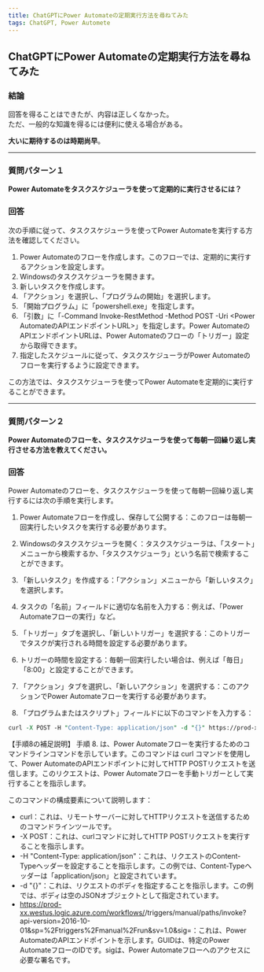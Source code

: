 ```yaml
---
title: ChatGPTにPower Automateの定期実行方法を尋ねてみた
tags: ChatGPT, Power Automete
---
```


## ChatGPTにPower Automateの定期実行方法を尋ねてみた


### 結論
回答を得ることはできたが、内容は正しくなかった。  
ただ、一般的な知識を得るには便利に使える場合がある。  

**大いに期待するのは時期尚早**。

---

### 質問パターン１

**Power Automateをタスクスケジューラを使って定期的に実行させるには？**

### 回答


次の手順に従って、タスクスケジューラを使ってPower Automateを実行する方法を確認してください。

1. Power Automateのフローを作成します。このフローでは、定期的に実行するアクションを設定します。
1. Windowsのタスクスケジューラを開きます。
1. 新しいタスクを作成します。
1. 「アクション」を選択し、「プログラムの開始」を選択します。
1. 「開始プログラム」に「powershell.exe」を指定します。
1. 「引数」に「-Command Invoke-RestMethod -Method POST -Uri <Power AutomateのAPIエンドポイントURL>」を指定します。Power AutomateのAPIエンドポイントURLは、Power Automateのフローの「トリガー」設定から取得できます。
1. 指定したスケジュールに従って、タスクスケジューラがPower Automateのフローを実行するように設定できます。

この方法では、タスクスケジューラを使ってPower Automateを定期的に実行することができます。

---

### 質問パターン２

**Power Automateのフローを、タスクスケジューラを使って毎朝一回繰り返し実行させる方法を教えてください。**

### 回答

Power Automateのフローを、タスクスケジューラを使って毎朝一回繰り返し実行するには次の手順を実行します。

1. Power Automateフローを作成し、保存して公開する：このフローは毎朝一回実行したいタスクを実行する必要があります。

1. Windowsのタスクスケジューラを開く：タスクスケジューラは、「スタート」メニューから検索するか、「タスクスケジューラ」という名前で検索することができます。

1. 「新しいタスク」を作成する：「アクション」メニューから「新しいタスク」を選択します。

1. タスクの「名前」フィールドに適切な名前を入力する：例えば、「Power Automateフローの実行」など。

1. 「トリガー」タブを選択し、「新しいトリガー」を選択する：このトリガーでタスクが実行される時間を設定する必要があります。

1. トリガーの時間を設定する：毎朝一回実行したい場合は、例えば「毎日」「8:00」と設定することができます。

1. 「アクション」タブを選択し、「新しいアクション」を選択する：このアクションでPower Automateフローを実行する必要があります。

1. 「プログラムまたはスクリプト」フィールドに以下のコマンドを入力する：

```perl
curl -X POST -H "Content-Type: application/json" -d "{}" https://prod-xx.westus.logic.azure.com/workflows/<GUID>/triggers/manual/paths/invoke?api-version=2016-10-01&sp=%2Ftriggers%2Fmanual%2Frun&sv=1.0&sig=<sig>
```

【手順8の補足説明】
手順 8. は、Power Automateフローを実行するためのコマンドラインコマンドを示しています。このコマンドは curl コマンドを使用して、Power AutomateのAPIエンドポイントに対してHTTP POSTリクエストを送信します。このリクエストは、Power Automateフローを手動トリガーとして実行することを指示します。

このコマンドの構成要素について説明します：

* curl：これは、リモートサーバーに対してHTTPリクエストを送信するためのコマンドラインツールです。 
* -X POST：これは、curlコマンドに対してHTTP POSTリクエストを実行することを指示します。
* -H "Content-Type: application/json"：これは、リクエストのContent-Typeヘッダーを設定することを指示します。この例では、Content-Typeヘッダーは「application/json」と設定されています。
* -d "{}"：これは、リクエストのボディを指定することを指示します。この例では、ボディは空のJSONオブジェクトとして指定されています。
* https://prod-xx.westus.logic.azure.com/workflows/<GUID>/triggers/manual/paths/invoke?api-version=2016-10-01&sp=%2Ftriggers%2Fmanual%2Frun&sv=1.0&sig=<sig>：これは、Power AutomateのAPIエンドポイントを示します。GUIDは、特定のPower AutomateフローのIDです。sigは、Power Automateフローへのアクセスに必要な署名です。


